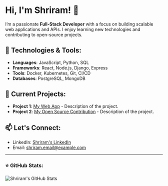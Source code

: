 # Hi, I'm Shriram! 👋

I’m a passionate **Full-Stack Developer** with a focus on building scalable web applications and APIs. I enjoy learning new technologies and contributing to open-source projects.

## 🔧 Technologies & Tools:
- **Languages**: JavaScript, Python, SQL
- **Frameworks**: React, Node.js, Django, Express
- **Tools**: Docker, Kubernetes, Git, CI/CD
- **Databases**: PostgreSQL, MongoDB

## 🚀 Current Projects:
- **Project 1**: [My Web App](link) - Description of the project.
- **Project 2**: [My Open Source Contribution](link) - Description of the project.

## 📫 Let's Connect:
- LinkedIn: [Shriram's LinkedIn](your-linkedin)
- Email: [shriram.email@example.com](mailto:shriram.email@example.com)

---

### ⭐ GitHub Stats:
![Shriram's GitHub Stats](https://github-readme-stats.vercel.app/api?username=Shriram-Stack&show_icons=true&count_private=true&hide=prs)
